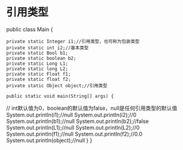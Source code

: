 # 引用类型
public class Main {

    private static Integer i1;//引用类型，也可称为包装类型
    private static int i2;//基本类型
    private static Bool b1;
    private static boolean b2;
    private static Long L1;
    private static long L2;
    private static Float f1;
    private static float f2;
    private static Object object;//引用类型

    public static void main(String[] args) {

//        int默认值为0，boolean的默认值为false，null是任何引用类型的默认值
        System.out.println(i1);//null
        System.out.println(i2);//0
        System.out.println(b1);//null
        System.out.println(b2);//false
        System.out.println(L1);//null
        System.out.println(L2);//0
        System.out.println(f1);//null
        System.out.println(f2);//0.0
        System.out.println(object);//null
    }
}
